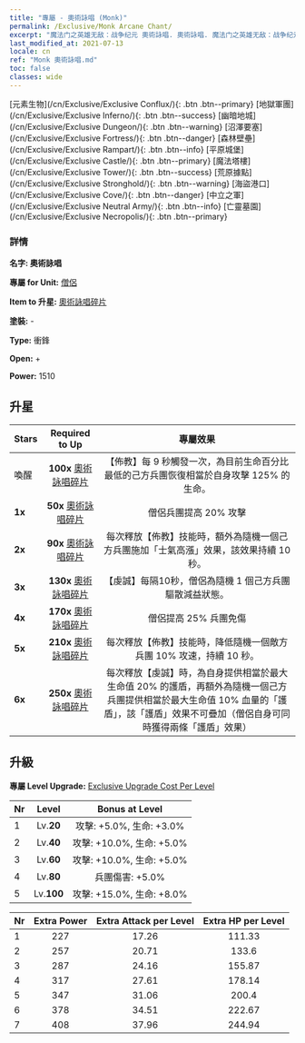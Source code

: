 ```yaml
---
title: "專屬 - 奧術詠唱 (Monk)"
permalink: /Exclusive/Monk Arcane Chant/
excerpt: "魔法门之英雄无敌：战争纪元 奧術詠唱. 奧術詠唱. 魔法门之英雄无敌：战争纪元 專屬 奧術詠唱. 僧侶 專屬."
last_modified_at: 2021-07-13
locale: cn
ref: "Monk 奧術詠唱.md"
toc: false
classes: wide
---
```

 [元素生物](/cn/Exclusive/Exclusive Conflux/){: .btn .btn--primary} [地獄軍團](/cn/Exclusive/Exclusive Inferno/){: .btn .btn--success} [幽暗地城](/cn/Exclusive/Exclusive Dungeon/){: .btn .btn--warning} [沼澤要塞](/cn/Exclusive/Exclusive Fortress/){: .btn .btn--danger} [森林壁壘](/cn/Exclusive/Exclusive Rampart/){: .btn .btn--info} [平原城堡](/cn/Exclusive/Exclusive Castle/){: .btn .btn--primary} [魔法塔樓](/cn/Exclusive/Exclusive Tower/){: .btn .btn--success} [荒原據點](/cn/Exclusive/Exclusive Stronghold/){: .btn .btn--warning} [海盜港口](/cn/Exclusive/Exclusive Cove/){: .btn .btn--danger} [中立之軍](/cn/Exclusive/Exclusive Neutral Army/){: .btn .btn--info} [亡靈墓園](/cn/Exclusive/Exclusive Necropolis/){: .btn .btn--primary} 

### 詳情
 **名字: 奧術詠唱** 

 **專屬 for Unit:** [僧侶](/cn/units/Monk/) 

 **Item to 升星:** [奧術詠唱碎片](/cn/Items/con_915/)

 **塗裝:** -

 **Type:** 衝鋒

 **Open:** +

 **Power:** 1510

## 升星

  |     Stars    |  Required to Up | 專屬效果 |
  |:-------------|:---------------:|:---------------:|
  |  喚醒  | **100x** [奧術詠唱碎片](/cn/Items/con_915/) | 【佈教】每 9 秒觸發一次，為目前生命百分比最低的己方兵團恢復相當於自身攻擊 125% 的生命。 |
  | **1x** <i class="fas fa-star"/> | **50x** [奧術詠唱碎片](/cn/Items/con_915/) | 僧侶兵團提高 20% 攻擊 |
  | **2x** <i class="fas fa-star"/> | **90x** [奧術詠唱碎片](/cn/Items/con_915/) | 每次釋放【佈教】技能時，額外為隨機一個己方兵團施加「士氣高漲」效果，該效果持續 10 秒。 |
  | **3x** <i class="fas fa-star"/> | **130x** [奧術詠唱碎片](/cn/Items/con_915/) | 【虔誠】每隔10秒，僧侶為隨機 1 個己方兵團驅散減益狀態。 |
  | **4x** <i class="fas fa-star"/> | **170x** [奧術詠唱碎片](/cn/Items/con_915/) | 僧侶提高 25% 兵團免傷 |
  | **5x** <i class="fas fa-star"/> | **210x** [奧術詠唱碎片](/cn/Items/con_915/) | 每次釋放【佈教】技能時，降低隨機一個敵方兵團 10% 攻速，持續 10 秒。 |
  | **6x** <i class="fas fa-star"/> | **250x** [奧術詠唱碎片](/cn/Items/con_915/) | 每次釋放【虔誠】時，為自身提供相當於最大生命值 20% 的護盾，再額外為隨機一個己方兵團提供相當於最大生命值 10% 血量的「護盾」，該「護盾」效果不可疊加（僧侶自身可同時獲得兩條「護盾」效果） |


## 升級
 **專屬 Level Upgrade:** [Exclusive Upgrade Cost Per Level](/Exclusive/ExclusiveUpgradeCostPerLevel/)

  |  Nr  |   Level  | Bonus at Level |
  |:-----|:--------:|:--------------:|
  | 1 | Lv.**20** | 攻擊: +5.0%, 生命: +3.0% |
  | 2 | Lv.**40** | 攻擊: +10.0%, 生命: +5.0% |
  | 3 | Lv.**60** | 攻擊: +10.0%, 生命: +5.0% |
  | 4 | Lv.**80** | 兵團傷害: +5.0% |
  | 5 | Lv.**100** | 攻擊: +15.0%, 生命: +8.0% |


  |  Nr  |  Extra Power | Extra Attack per Level | Extra HP per Level |
  |:-----|:--------:|:--------:|:--------:|
  | 1 | 227 | 17.26 | 111.33 |
  | 2 | 257 | 20.71 | 133.6 |
  | 3 | 287 | 24.16 | 155.87 |
  | 4 | 317 | 27.61 | 178.14 |
  | 5 | 347 | 31.06 | 200.4 |
  | 6 | 378 | 34.51 | 222.67 |
  | 7 | 408 | 37.96 | 244.94 |


